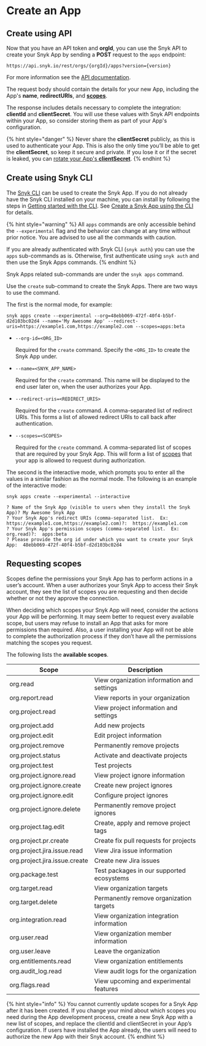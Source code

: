 # Create an App

## Create using API

Now that you have an API token and **orgId**, you can use the Snyk API to create your Snyk App by sending a **POST** request to the `apps` endpoint:

```
https://api.snyk.io/rest/orgs/{orgId}/apps?version={version}
```

For more information see the [API documentation](https://apidocs.snyk.io/#post-/orgs/-org\_id-/apps).

The request body should contain the details for your new App, including the App's **name**, **redirectURIs**, and [**scopes**](create-an-app-via-the-api.md#requesting-scopes).

The response includes details necessary to complete the integration: **clientId** and **clientSecret**. You will use these values with Snyk API endpoints within your App, so consider storing them as part of your App's configuration.

{% hint style="danger" %}
Never share the **clientSecret** publicly, as this is used to authenticate your App. This is also the only time you’ll be able to get the **clientSecret**, so keep it secure and private. If you lose it or if the secret is leaked, you can [rotate your App's **clientSecret**](managing-app-details.md#rotate-app-client-secret).
{% endhint %}

## Create using Snyk CLI

The [Snyk CLI](../../../../snyk-cli/) can be used to create the Snyk App. If you do not already have the Snyk CLI installed on your machine, you can install by following the steps in [Getting started with the CLI](../../../../snyk-cli/getting-started-with-the-cli/). See [Create a Snyk App using the CLI](../../../../snyk-cli/create-a-snyk-app-using-the-snyk-cli.md) for details.

{% hint style="warning" %}
All `apps` commands are only accessible behind the `--experimental` flag and the behavior can change at any time without prior notice. You are advised to use all the commands with caution.

If you are already authenticated with Snyk CLI (`snyk auth`) you can use the `apps` sub-commands as is. Otherwise, first authenticate using `snyk auth` and then use the Snyk Apps commands.
{% endhint %}

Snyk Apps related sub-commands are under the `snyk apps` command.

Use the `create` sub-command to create the Snyk Apps. There are two ways to use the command.

The first is the normal mode, for example:

```
snyk apps create --experimental --org=48ebb069-472f-40f4-b5bf-d2d103bc02d4 --name='My Awesome App' --redirect-uris=https://example1.com,https://example2.com --scopes=apps:beta
```

*   `--org-id=<ORG_ID>`

    Required for the `create` command. Specify the `<ORG_ID>` to create the Snyk App under.
*   `--name=<SNYK_APP_NAME>`

    Required for the `create` command. This name will be displayed to the end user later on, when the user authorizes your App.
*   `--redirect-uris=<REDIRECT_URIS>`

    Required for the `create` command. A comma-separated list of redirect URIs. This forms a list of allowed redirect URIs to call back after authentication.
*   `--scopes=<SCOPES>`

    Required for the `create` command. A comma-separated list of scopes that are required by your Snyk App. This will form a list of [scopes](create-an-app-via-the-api.md#requesting-scopes) that your app is allowed to request during authorization.

The second is the interactive mode, which prompts you to enter all the values in a similar fashion as the normal mode. The following is an example of the interactive mode:

```
snyk apps create --experimental --interactive

? Name of the Snyk App (visible to users when they install the Snyk App)? My Awesome Snyk App
? Your Snyk App's redirect URIs (comma-separated list.  Ex: https://example1.com,https://example2.com)?:  https://example1.com
? Your Snyk App's permission scopes (comma-separated list.  Ex: org.read)?:  apps:beta
? Please provide the org id under which you want to create your Snyk App:  48ebb069-472f-40f4-b5bf-d2d103bc02d4
```

## Requesting scopes

Scopes define the permissions your Snyk App has to perform actions in a user’s account. When a user authorizes your Snyk App to access their Snyk account, they see the list of scopes you are requesting and then decide whether or not they approve the connection.

When deciding which scopes your Snyk App will need, consider the actions your App will be performing. It may seem better to request every available scope, but users may refuse to install an App that asks for more permissions than required. Also, a user installing your App will not be able to complete the authorization process if they don’t have all the permissions matching the scopes you request.

The following lists the **available scopes**.

| Scope                         | Description                                |
| ----------------------------- | ------------------------------------------ |
| org.read                      | View organization information and settings |
| org.report.read               | View reports in your organization          |
| org.project.read              | View project information and settings      |
| org.project.add               | Add new projects                           |
| org.project.edit              | Edit project information                   |
| org.project.remove            | Permanently remove projects                |
| org.project.status            | Activate and deactivate projects           |
| org.project.test              | Test projects                              |
| org.project.ignore.read       | View project ignore information            |
| org.project.ignore.create     | Create new project ignores                 |
| org.project.ignore.edit       | Configure project ignores                  |
| org.project.ignore.delete     | Permanently remove project ignores         |
| org.project.tag.edit          | Create, apply and remove project tags      |
| org.project.pr.create         | Create fix pull requests for projects      |
| org.project.jira.issue.read   | View Jira issue information                |
| org.project.jira.issue.create | Create new Jira issues                     |
| org.package.test              | Test packages in our supported ecosystems  |
| org.target.read               | View organization targets                  |
| org.target.delete             | Permanently remove organization targets    |
| org.integration.read          | View organization integration information  |
| org.user.read                 | View organization member information       |
| org.user.leave                | Leave the organization                     |
| org.entitlements.read         | View organization entitlements             |
| org.audit\_log.read           | View audit logs for the organization       |
| org.flags.read                | View upcoming and experimental features    |

{% hint style="info" %}
You cannot currently update scopes for a Snyk App after it has been created. If you change your mind about which scopes you need during the App development process, create a new Snyk App with a new list of scopes, and replace the clientId and clientSecret in your App’s configuration. If users have installed the App already, the users will need to authorize the new App with their Snyk account.
{% endhint %}
